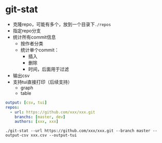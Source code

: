 # git-stat

- 克隆repo，可能有多个，放到一个目录下`./repos`
- 指定repo分支
- 统计所有commit信息
  - 按作者分类
  - 统计单个commit：
    - 插入
    - 删除
    - 时间，后面用于过滤
- 输出csv
- 支持tui直接打印（后续支持）
  - graph
  - table

```yml
output: [csv, tui]
repos:
  - url: https://github.com/xxx/xxx.git
    branchs: [master, dev]
    authors: [xxx, xxx]
```

```shell
./git-stat --url https://github.com/xxx/xxx.git --branch master --output-csv xxx.csv --output-tui
```
